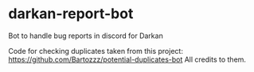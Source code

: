 # darkan-report-bot
Bot to handle bug reports in discord for Darkan

Code for checking duplicates taken from this project: https://github.com/Bartozzz/potential-duplicates-bot
All credits to them.
